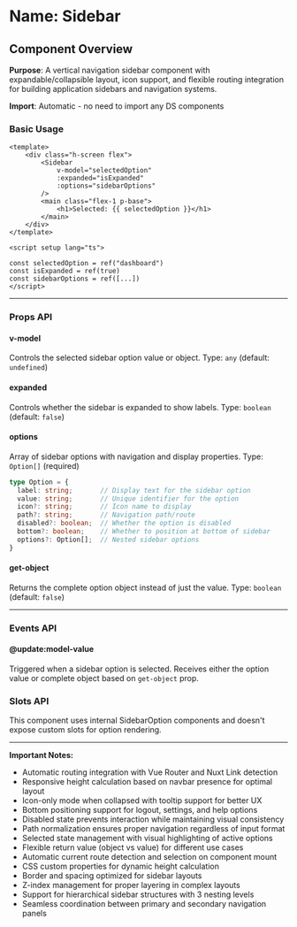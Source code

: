 # Name: Sidebar
## Component Overview

**Purpose**: A vertical navigation sidebar component with expandable/collapsible layout, icon support, and flexible routing integration for building application sidebars and navigation systems.

**Import**: Automatic - no need to import any DS components

### Basic Usage

```vue
<template>
    <div class="h-screen flex">
        <Sidebar 
            v-model="selectedOption"
            :expanded="isExpanded"
            :options="sidebarOptions"
        />
        <main class="flex-1 p-base">
            <h1>Selected: {{ selectedOption }}</h1>
        </main>
    </div>
</template>

<script setup lang="ts">

const selectedOption = ref("dashboard")
const isExpanded = ref(true)
const sidebarOptions = ref([...])
</script>
```

---

### Props API

#### v-model
Controls the selected sidebar option value or object. Type: `any` (default: `undefined`)

#### expanded
Controls whether the sidebar is expanded to show labels. Type: `boolean` (default: `false`)

#### options
Array of sidebar options with navigation and display properties. Type: `Option[]` (required)

```typescript
type Option = {
  label: string;       // Display text for the sidebar option
  value: string;       // Unique identifier for the option
  icon?: string;       // Icon name to display
  path?: string;       // Navigation path/route
  disabled?: boolean;  // Whether the option is disabled
  bottom?: boolean;    // Whether to position at bottom of sidebar
  options?: Option[];  // Nested sidebar options
}
```

#### get-object
Returns the complete option object instead of just the value. Type: `boolean` (default: `false`)

---

### Events API

#### @update:model-value
Triggered when a sidebar option is selected. Receives either the option value or complete object based on `get-object` prop.

### Slots API

This component uses internal SidebarOption components and doesn't expose custom slots for option rendering.

---

**Important Notes:**
- Automatic routing integration with Vue Router and Nuxt Link detection
- Responsive height calculation based on navbar presence for optimal layout
- Icon-only mode when collapsed with tooltip support for better UX
- Bottom positioning support for logout, settings, and help options
- Disabled state prevents interaction while maintaining visual consistency
- Path normalization ensures proper navigation regardless of input format
- Selected state management with visual highlighting of active options
- Flexible return value (object vs value) for different use cases
- Automatic current route detection and selection on component mount
- CSS custom properties for dynamic height calculation
- Border and spacing optimized for sidebar layouts
- Z-index management for proper layering in complex layouts
- Support for hierarchical sidebar structures with 3 nesting levels
- Seamless coordination between primary and secondary navigation panels